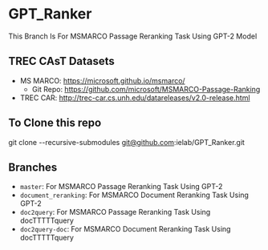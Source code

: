 # GPT_Ranker

This Branch Is For MSMARCO Passage Reranking Task Using GPT-2 Model

## TREC CAsT Datasets

- MS MARCO: https://microsoft.github.io/msmarco/  
  - Git Repo: https://github.com/microsoft/MSMARCO-Passage-Ranking
- TREC CAR: http://trec-car.cs.unh.edu/datareleases/v2.0-release.html

## To Clone this repo

git clone --recursive-submodules git@github.com:ielab/GPT_Ranker.git

## Branches

- `master`: For MSMARCO Passage Reranking Task Using GPT-2
- `document_reranking`: For MSMARCO Document Reranking Task Using GPT-2
- `doc2query`: For MSMARCO Passage Reranking Task Using docTTTTTquery
- `doc2query-doc`: For MSMARCO Document Reranking Task Using docTTTTTquery